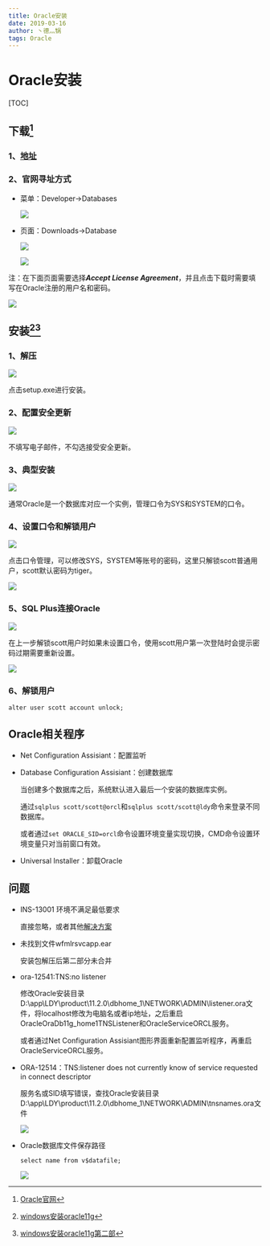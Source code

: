 ```yaml
---
title: Oracle安装
date: 2019-03-16
author: 丶德灬锅
tags: Oracle
---
```


# Oracle安装

[TOC]

## 下载[^1]

### 1、[地址](https://www.oracle.com/technetwork/database/enterprise-edition/downloads/index.html)

### 2、官网寻址方式

- 菜单：Developer->Databases

  ![](https://cdn.jsdelivr.net/gh/ldy/jekyll@master/_posts/img/2019-03-16-Oracle下载1.png)

- 页面：Downloads->Database

  ![](https://cdn.jsdelivr.net/gh/ldy/jekyll@master/_posts/img/2019-03-16-Oracle下载2.png)

  

  ![](https://cdn.jsdelivr.net/gh/ldy/jekyll@master/_posts/img/2019-03-16-Oracle下载3.png)

注：在下面页面需要选择***Accept License Agreement***，并且点击下载时需要填写在Oracle注册的用户名和密码。

![](https://cdn.jsdelivr.net/gh/ldy/jekyll@master/_posts/img/2019-03-16-Oracle下载4.png)

## 安装[^2][^3]

### 1、解压

![](https://cdn.jsdelivr.net/gh/ldy/jekyll@master/_posts/img/2019-03-16-Oracle安装1.png)

点击setup.exe进行安装。

### 2、配置安全更新

![](https://cdn.jsdelivr.net/gh/ldy/jekyll@master/_posts/img/2019-03-16-Oracle安装2.png)

不填写电子邮件，不勾选接受安全更新。

### 3、典型安装

![](https://cdn.jsdelivr.net/gh/ldy/jekyll@master/_posts/img/2019-03-16-Oracle安装3.png)

通常Oracle是一个数据库对应一个实例，管理口令为SYS和SYSTEM的口令。

### 4、设置口令和解锁用户

![](https://cdn.jsdelivr.net/gh/ldy/jekyll@master/_posts/img/2019-03-16-Oracle安装4.png)

点击口令管理，可以修改SYS，SYSTEM等账号的密码，这里只解锁scott普通用户，scott默认密码为tiger。

![](https://cdn.jsdelivr.net/gh/ldy/jekyll@master/_posts/img/2019-03-16-Oracle安装5.png)

### 5、SQL Plus连接Oracle

![](https://cdn.jsdelivr.net/gh/ldy/jekyll@master/_posts/img/2019-03-16-Oracle安装6.png)

在上一步解锁scott用户时如果未设置口令，使用scott用户第一次登陆时会提示密码过期需要重新设置。

![](https://cdn.jsdelivr.net/gh/ldy/jekyll@master/_posts/img/2019-03-16-Oracle安装7.png)

### 6、解锁用户

`alter user scott account unlock;`

## Oracle相关程序

- Net Configuration Assisiant：配置监听

- Database Configuration Assisiant：创建数据库

  当创建多个数据库之后，系统默认进入最后一个安装的数据库实例。

  通过`sqlplus scott/scott@orcl`和`sqlplus scott/scott@ldy`命令来登录不同数据库。

  或者通过`set ORACLE_SID=orcl`命令设置环境变量实现切换，CMD命令设置环境变量只对当前窗口有效。

- Universal Installer：卸载Oracle

## 问题

- INS-13001 环境不满足最低要求

  直接忽略，或者其他[解决方案](https://www.cnblogs.com/wqshare/p/9361281.html)

- 未找到文件wfmlrsvcapp.ear

  安装包解压后第二部分未合并

- ora-12541:TNS:no listener

  修改Oracle安装目录D:\app\LDY\product\11.2.0\dbhome_1\NETWORK\ADMIN\listener.ora文件，将localhost修改为电脑名或者ip地址，之后重启OracleOraDb11g_home1TNSListener和OracleServiceORCL服务。

  或者通过Net Configuration Assisiant图形界面重新配置监听程序，再重启OracleServiceORCL服务。

- ORA-12514：TNS:listener does not currently know of service requested in connect descriptor

  服务名或SID填写错误，查找Oracle安装目录D:\app\LDY\product\11.2.0\dbhome_1\NETWORK\ADMIN\tnsnames.ora文件

  ![](https://cdn.jsdelivr.net/gh/ldy/jekyll@master/_posts/img/2019-03-16-Oracle安装9.png)

- Oracle数据库文件保存路径

  `select name from v$datafile;`

  ![](https://cdn.jsdelivr.net/gh/ldy/jekyll@master/_posts/img/2019-03-16-Oracle安装11.png)

[^1]: [Oracle官网](https://www.oracle.com/index.html)
[^2]: [windows安装oracle11g](https://www.cnblogs.com/kaishirenshi/p/9012411.html)
[^3]: [windows安装oracle11g第二部](https://www.cnblogs.com/kaishirenshi/p/9012414.html)